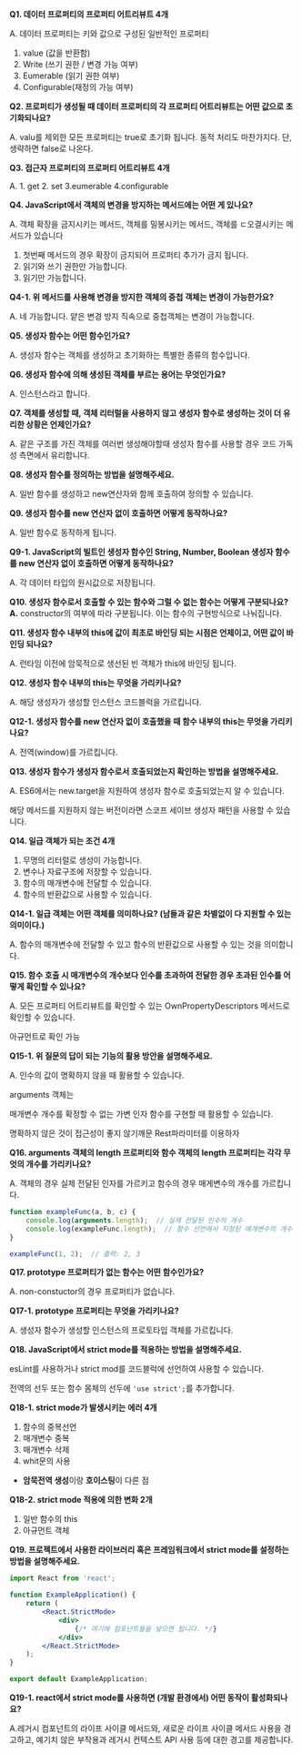 **Q1. 데이터 프로퍼티의 프로퍼티 어트리뷰트 4개**

A. 데이터 프로퍼티는 키와 값으로 구성된 일반적인 프로퍼티

1. value (값을 반환함)
2. Write (쓰기 권한 / 변경 가능 여부)
3. Eumerable (읽기 권한 여부)
4. Configurable(재정의 가능 여부)

**Q2. 프로퍼티가 생성될 때 데이터 프로퍼티의 각 프로퍼티 어트리뷰트는 어떤 값으로 초기화되나요?**

A.  valu를 제외한 모든 프로퍼티는 true로 초기화 됩니다. 동적 처리도 마찬가지다. 단, 생략하면 false로 나온다.

**Q3. 접근자 프로퍼티의 프로퍼티 어트리뷰트 4개**

A. 1. get 2. set 3.eumerable 4.configurable

**Q4. JavaScript에서 객체의 변경을 방지하는 메서드에는 어떤 게 있나요?**

A. 객체 확장을 금지시키는 메서드, 객체를 밀봉시키는 메서드, 객체를 ㄷ오결시키는 메서드가 있습니다

1. 첫번째 메서드의 경우 확장이 금지되어 프로퍼티 추가가 금지 됩니다.
2. 읽기와 쓰기 권한만 가능합니다.
3. 읽기만 가능합니다.

**Q4-1. 위 메서드를 사용해 변경을 방지한 객체의 중첩 객체는 변경이 가능한가요?**

A. 네 가능합니다. 얕은 변경 방지 직속으로 중첩객체는 변경이 가능합니다.

**Q5. 생성자 함수는 어떤 함수인가요?**

A. 생성자 함수는 객체를 생성하고 초기화하는 특별한 종류의 함수입니다.

**Q6. 생성자 함수에 의해 생성된 객체를 부르는 용어는 무엇인가요?**

A. 인스턴스라고 합니다.

**Q7. 객체를 생성할 때, 객체 리터럴을 사용하지 않고 생성자 함수로 생성하는 것이 더 유리한 상황은 언제인가요?**

A. 같은 구조를 가진 객체를 여러번 생성해야할때 생성자 함수를 사용할 경우 코드 가독성 측면에서 유리합니다.

**Q8. 생성자 함수를 정의하는 방법을 설명해주세요.**

A. 일반 함수를 생성하고 new연산자와 함께 호출하여 정의할 수 있습니다.

**Q9. 생성자 함수를 new 연산자 없이 호출하면 어떻게 동작하나요?**

A. 일반 함수로 동작하게 됩니다.

**Q9-1. JavaScript의 빌트인 생성자 함수인 String, Number, Boolean 생성자 함수를 new 연산자 없이 호출하면 어떻게 동작하나요?**

A. 각 데이터 타입의 원시값으로 저장됩니다.

**Q10. 생성자 함수로서 호출할 수 있는 함수와 그럴 수 없는 함수는 어떻게 구분되나요?
A.** constructor의 여부에 따라 구분됩니다. 이는 함수의 구현방식으로 나눠집니다.

**Q11. 생성자 함수 내부의 this에 값이 최초로 바인딩 되는 시점은 언제이고, 어떤 값이 바인딩 되나요?**

A. 런타임 이전에 암묵적으로 생선된 빈 객체가 this에 바인딩 됩니다.

**Q12. 생성자 함수 내부의 this는 무엇을 가리키나요?**

A. 해당 생성자가 생성할 인스턴스 코드블럭을 가르킵니다.

**Q12-1. 생성자 함수를 new 연산자 없이 호출했을 때 함수 내부의 this는 무엇을 가리키나요?**

A. 전역(window)를 가르킵니다.

**Q13. 생성자 함수가 생성자 함수로서 호출되었는지 확인하는 방법을 설명해주세요.**

A. ES6에서는 new.target을 지원하여 생성자 함수로 호출되었는지 알 수 있습니다.

해당 메서드를 지원하지 않는 버전이라면 스코프 세이브 생성자 패턴을 사용할 수 있습니다.

**Q14. 일급 객체가 되는 조건 4개**

1. 무명의 리터럴로 생성이 가능합니다.
2. 변수나 자료구조에 저장할 수 있습니다.
3. 함수의 매개변수에 전달할 수 있습니다.
4. 함수의 반환값으로 사용할 수 있습니다.

**Q14-1. 일급 객체는 어떤 객체를 의미하나요? (남들과 같은 차별없이 다 지원할 수 있는 의미이다.)**

A. 함수의 매개변수에 전달할 수 있고 함수의 반환값으로 사용할 수 있는 것을 의미합니다.

**Q15. 함수 호출 시 매개변수의 개수보다 인수를 초과하여 전달한 경우 초과된 인수를 어떻게 확인할 수 있나요?**

A. 모든 프로퍼티 어트리뷰트를 확인할 수 있는 OwnPropertyDescriptors 메서드로 확인할 수 있습니다.

아규먼트로 확인 가능

**Q15-1. 위 질문의 답이 되는 기능의 활용 방안을 설명해주세요.**

A.  인수의 값이 명확하지 않을 때 활용할 수 있습니다.

arguments 객체는

매개변수 개수를 확정할 수 없는 가변 인자 함수를 구현할 때 활용할 수 있습니다.

명확하지 않은 것이 접근성이 좋지 않기깨문 Rest파라미터를 이용하자 

**Q16. arguments 객체의 length 프로퍼티와 함수 객체의 length 프로퍼티는 각각 무엇의 개수를 가리키나요?**

A. 객체의 경우 실제 전달된 인자를 가르키고 함수의 경우 매게변수의 개수를 가르킵니다.

```jsx
function exampleFunc(a, b, c) {
    console.log(arguments.length);  // 실제 전달된 인수의 개수
    console.log(exampleFunc.length);  // 함수 선언에서 지정된 매개변수의 개수
}

exampleFunc(1, 2);  // 출력: 2, 3
```

**Q17. prototype 프로퍼티가 없는 함수는 어떤 함수인가요?**

A. non-constuctor의 경우 프로퍼티가 없습니다.

**Q17-1. prototype 프로퍼티는 무엇을 가리키나요?**

A. 생성자 함수가 생성할 인스턴스의 프로토타입 객체를 가르킵니다.

**Q18. JavaScript에서 strict mode를 적용하는 방법을 설명해주세요.**

esLint를 사용하거나 strict mod를 코드블럭에 선언하여 사용할 수 있습니다.

전역의 선두 또는 함수 몸체의 선두에 `'use strict';`를 추가합니다.

**Q18-1. strict mode가 발생시키는 에러 4개**

1. 함수의 중복선언
2. 매개변수 중복
3. 매개변수 삭제
4. whit문의 사용

- **암묵전역 생성**이랑 **호이스팅**이 다른 점

**Q18-2. strict mode 적용에 의한 변화 2개**

1. 일반 함수의 this
2. 아규먼트 객체

**Q19. 프로젝트에서 사용한 라이브러리 혹은 프레임워크에서 strict mode를 설정하는 방법을 설명해주세요.**

```jsx
import React from 'react';

function ExampleApplication() {
    return (
        <React.StrictMode>
            <div>
                {/* 여기에 컴포넌트들을 넣으면 됩니다. */}
            </div>
        </React.StrictMode>
    );
}

export default ExampleApplication;
```

**Q19-1. react에서 strict mode를 사용하면 (개발 환경에서) 어떤 동작이 활성화되나요?**

A.레거시 컴포넌트의 라이프 사이클 메서드와, 새로운 라이프 사이클 메서드 사용을 경고하고, 예기치 않은 부작용과 레거시 컨텍스트 API 사용 등에 대한 경고를 제공합니다.
